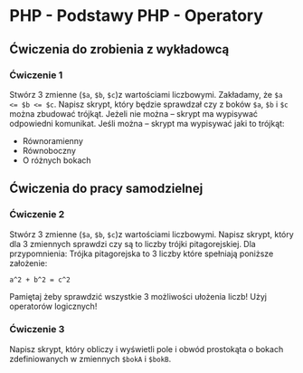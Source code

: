 # PHP - Podstawy PHP - Operatory 

## Ćwiczenia do zrobienia z wykładowcą

### Ćwiczenie 1
Stwórz 3 zmienne (```$a```, ```$b```, ```$c```)z wartościami liczbowymi.
Zakładamy, że ```$a <= $b <= $c```. 
Napisz skrypt, który będzie sprawdzał czy z boków ```$a```, ```$b``` i ```$c``` można zbudować trójkąt. 
Jeżeli nie można – skrypt ma wypisywać odpowiedni komunikat. 
Jeśli można – skrypt ma wypisywać jaki to trójkąt:
* Równoramienny
* Równoboczny
* O różnych bokach

## Ćwiczenia do pracy samodzielnej

### Ćwiczenie 2
Stwórz 3 zmienne (```$a```, ```$b```, ```$c```)z wartościami liczbowymi.
Napisz skrypt, który dla 3 zmiennych sprawdzi czy są to liczby trójki pitagorejskiej.
Dla przypomnienia: 
Trójka pitagorejska to 3 liczby które spełniają poniższe założenie:
```
a^2 + b^2 = c^2
```
Pamiętaj żeby sprawdzić wszystkie 3 możliwości ułożenia liczb! 
Użyj operatorów logicznych!

### Ćwiczenie 3
Napisz skrypt, który obliczy i wyświetli pole i obwód prostokąta o bokach zdefiniowanych w zmiennych ```$bokA``` i ```$bokB```.



